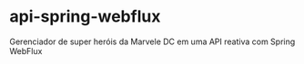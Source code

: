 # api-spring-webflux
Gerenciador de super heróis da Marvele DC em uma API reativa  com Spring WebFlux